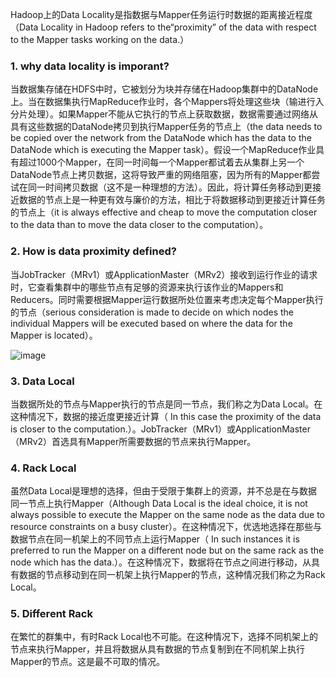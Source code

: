 Hadoop上的Data Locality是指数据与Mapper任务运行时数据的距离接近程度（Data Locality in Hadoop refers to the“proximity” of the data with respect to the Mapper tasks working on the data.）

### 1. why data locality is imporant?

当数据集存储在HDFS中时，它被划分为块并存储在Hadoop集群中的DataNode上。当在数据集执行MapReduce作业时，各个Mappers将处理这些块（输进行入分片处理）。如果Mapper不能从它执行的节点上获取数据，数据需要通过网络从具有这些数据的DataNode拷贝到执行Mapper任务的节点上（the data needs to be copied over the network from the DataNode which has the data to the DataNode which is executing the Mapper task）。假设一个MapReduce作业具有超过1000个Mapper，在同一时间每一个Mapper都试着去从集群上另一个DataNode节点上拷贝数据，这将导致严重的网络阻塞，因为所有的Mapper都尝试在同一时间拷贝数据（这不是一种理想的方法）。因此，将计算任务移动到更接近数据的节点上是一种更有效与廉价的方法，相比于将数据移动到更接近计算任务的节点上（it is always effective and cheap to move the computation closer to the data than to move the data closer to the computation）。

### 2. How is data proximity defined?

当JobTracker（MRv1）或ApplicationMaster（MRv2）接收到运行作业的请求时，它查看集群中的哪些节点有足够的资源来执行该作业的Mappers和Reducers。同时需要根据Mapper运行数据所处位置来考虑决定每个Mapper执行的节点（serious consideration is made to decide on which nodes the individual Mappers will be executed based on where the data for the Mapper is located）。


![image](http://img.blog.csdn.net/20161226174616737?watermark/2/text/aHR0cDovL2Jsb2cuY3Nkbi5uZXQvU3VubnlZb29uYQ==/font/5a6L5L2T/fontsize/400/fill/I0JBQkFCMA==/dissolve/70/gravity/SouthEast)


### 3. Data Local

当数据所处的节点与Mapper执行的节点是同一节点，我们称之为Data Local。在这种情况下，数据的接近度更接近计算（ In this case the proximity of the data is closer to the computation.）。JobTracker（MRv1）或ApplicationMaster（MRv2）首选具有Mapper所需要数据的节点来执行Mapper。

### 4. Rack Local

虽然Data Local是理想的选择，但由于受限于集群上的资源，并不总是在与数据同一节点上执行Mapper（Although Data Local is the ideal choice, it is not always possible to execute the Mapper on the same node as the data due to resource constraints on a busy cluster）。在这种情况下，优选地选择在那些与数据节点在同一机架上的不同节点上运行Mapper（ In such instances it is preferred to run the Mapper on a different node but on the same rack as the node which has the data.）。在这种情况下，数据将在节点之间进行移动，从具有数据的节点移动到在同一机架上执行Mapper的节点，这种情况我们称之为Rack Local。

### 5. Different Rack

在繁忙的群集中，有时Rack Local也不可能。在这种情况下，选择不同机架上的节点来执行Mapper，并且将数据从具有数据的节点复制到在不同机架上执行Mapper的节点。这是最不可取的情况。

  





